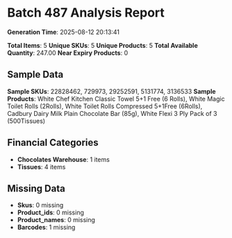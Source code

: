 # Batch 487 Analysis Report

**Generation Time**: 2025-08-12 20:13:41

**Total Items**: 5
**Unique SKUs**: 5
**Unique Products**: 5
**Total Available Quantity**: 247.00
**Near Expiry Products**: 0

## Sample Data
**Sample SKUs**: 22828462, 729973, 29252591, 5131774, 3136533
**Sample Products**: White Chef Kitchen Classic Towel 5+1 Free (6 Rolls), White Magic Toilet Rolls (2Rolls), White Toilet Rolls Compressed 5+1Free (6Rolls), Cadbury Dairy Milk Plain Chocolate Bar (85g), White Flexi 3 Ply Pack of 3 (500Tissues)

## Financial Categories
- **Chocolates Warehouse**: 1 items
- **Tissues**: 4 items

## Missing Data
- **Skus**: 0 missing
- **Product_ids**: 0 missing
- **Product_names**: 0 missing
- **Barcodes**: 1 missing

